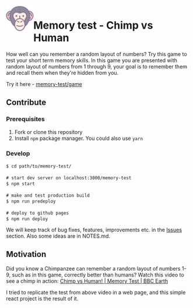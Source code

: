 <img src="/public/chimp-favicon.png" width="75" style="float:left">

# Memory test - Chimp vs Human

How well can you remember a random layout of numbers? Try this game to test your short term memory skills. In this game you are presented with random layout of numbers from 1 through 9, your goal is to remember them and recall them when they're hidden from you.

Try it here - [memory-test/game](https://jan25.github.io/memory-test)

## Contribute

### Prerequisites

1. Fork or clone this repository
2. Install `npm` package manager. You could also use `yarn`

### Develop

```
$ cd path/to/memory-test/

# start dev server on localhost:3000/memory-test
$ npm start

# make and test production build
$ npm run predeploy

# deploy to github pages
$ npm run deploy
```

We will keep track of bug fixes, features, improvements etc. in the [Issues](https://github.com/jan25/memory-test/issues) section. Also some ideas are in NOTES.md.

## Motivation

Did you know a Chimpanzee can remember a random layout of numbers 1-9, such as in this game, correctly better than humans? Watch this video to see a chimp in action: [Chimp vs Human! | Memory Test | BBC Earth
](https://www.youtube.com/watch?v=zsXP8qeFF6A)

I tried to replicate the test from above video in a web page, and this simple react project is the result of it.
